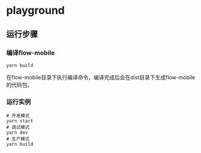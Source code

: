 # playground


## 运行步骤
###  编译flow-mobile
```
yarn build
```
在flow-mobile目录下执行编译命令，编译完成后会在dist目录下生成flow-mobile的代码包。

### 运行实例

```
# 开发模式
yarn start
# 调试模式
yarn dev
# 生产模式
yarn build
```
